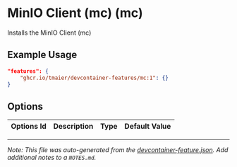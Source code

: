 
# MinIO Client (mc) (mc)

Installs the MinIO Client (mc)

## Example Usage

```json
"features": {
    "ghcr.io/tmaier/devcontainer-features/mc:1": {}
}
```

## Options

| Options Id | Description | Type | Default Value |
|-----|-----|-----|-----|




---

_Note: This file was auto-generated from the [devcontainer-feature.json](https://github.com/tmaier/devcontainer-features/blob/main/src/mc/devcontainer-feature.json).  Add additional notes to a `NOTES.md`._
